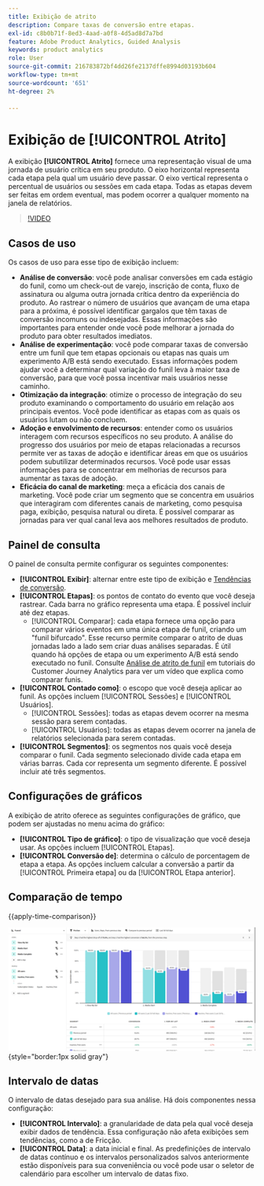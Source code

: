 ```yaml
---
title: Exibição de atrito
description: Compare taxas de conversão entre etapas.
exl-id: c8b0b71f-8ed3-4aad-a0f8-4d5ad8d7a7bd
feature: Adobe Product Analytics, Guided Analysis
keywords: product analytics
role: User
source-git-commit: 216783872bf4dd26fe2137dffe8994d03193b604
workflow-type: tm+mt
source-wordcount: '651'
ht-degree: 2%

---
```


# Exibição de [!UICONTROL Atrito]

A exibição **[!UICONTROL Atrito]** fornece uma representação visual de uma jornada de usuário crítica em seu produto. O eixo horizontal representa cada etapa pela qual um usuário deve passar. O eixo vertical representa o percentual de usuários ou sessões em cada etapa. Todas as etapas devem ser feitas em ordem eventual, mas podem ocorrer a qualquer momento na janela de relatórios.

>[!VIDEO](https://video.tv.adobe.com/v/3421663/?learn=on)

## Casos de uso

Os casos de uso para esse tipo de exibição incluem:

* **Análise de conversão**: você pode analisar conversões em cada estágio do funil, como um check-out de varejo, inscrição de conta, fluxo de assinatura ou alguma outra jornada crítica dentro da experiência do produto. Ao rastrear o número de usuários que avançam de uma etapa para a próxima, é possível identificar gargalos que têm taxas de conversão incomuns ou indesejadas. Essas informações são importantes para entender onde você pode melhorar a jornada do produto para obter resultados imediatos.
* **Análise de experimentação**: você pode comparar taxas de conversão entre um funil que tem etapas opcionais ou etapas nas quais um experimento A/B está sendo executado. Essas informações podem ajudar você a determinar qual variação do funil leva à maior taxa de conversão, para que você possa incentivar mais usuários nesse caminho.
* **Otimização da integração**: otimize o processo de integração do seu produto examinando o comportamento do usuário em relação aos principais eventos. Você pode identificar as etapas com as quais os usuários lutam ou não concluem.
* **Adoção e envolvimento de recursos**: entender como os usuários interagem com recursos específicos no seu produto. A análise do progresso dos usuários por meio de etapas relacionadas a recursos permite ver as taxas de adoção e identificar áreas em que os usuários podem subutilizar determinados recursos. Você pode usar essas informações para se concentrar em melhorias de recursos para aumentar as taxas de adoção.
* **Eficácia do canal de marketing**: meça a eficácia dos canais de marketing. Você pode criar um segmento que se concentra em usuários que interagiram com diferentes canais de marketing, como pesquisa paga, exibição, pesquisa natural ou direta. É possível comparar as jornadas para ver qual canal leva aos melhores resultados de produto.

## Painel de consulta

O painel de consulta permite configurar os seguintes componentes:

* **[!UICONTROL Exibir]**: alternar entre este tipo de exibição e [Tendências de conversão](conversion-trends.md).
* **[!UICONTROL Etapas]**: os pontos de contato do evento que você deseja rastrear. Cada barra no gráfico representa uma etapa. É possível incluir até dez etapas.
   * [!UICONTROL Comparar]: cada etapa fornece uma opção para comparar vários eventos em uma única etapa de funil, criando um &quot;funil bifurcado&quot;. Esse recurso permite comparar o atrito de duas jornadas lado a lado sem criar duas análises separadas. É útil quando há opções de etapa ou um experimento A/B está sendo executado no funil. Consulte [Análise de atrito de funil](https://experienceleague.adobe.com/en/docs/customer-journey-analytics-learn/tutorials/guided-analysis/funnel/funnel-friction-analysis) em tutoriais do Customer Journey Analytics para ver um vídeo que explica como comparar funis.
* **[!UICONTROL Contado como]**: o escopo que você deseja aplicar ao funil. As opções incluem [!UICONTROL Sessões] e [!UICONTROL Usuários].
   * [!UICONTROL Sessões]: todas as etapas devem ocorrer na mesma sessão para serem contadas.
   * [!UICONTROL Usuários]: todas as etapas devem ocorrer na janela de relatórios selecionada para serem contadas.
* **[!UICONTROL Segmentos]**: os segmentos nos quais você deseja comparar o funil. Cada segmento selecionado divide cada etapa em várias barras. Cada cor representa um segmento diferente. É possível incluir até três segmentos.

## Configurações de gráficos

A exibição de atrito oferece as seguintes configurações de gráfico, que podem ser ajustadas no menu acima do gráfico:

* **[!UICONTROL Tipo de gráfico]**: o tipo de visualização que você deseja usar. As opções incluem [!UICONTROL Etapas].
* **[!UICONTROL Conversão de]**: determina o cálculo de porcentagem de etapa a etapa. As opções incluem calcular a conversão a partir da [!UICONTROL Primeira etapa] ou da [!UICONTROL Etapa anterior].

## Comparação de tempo

{{apply-time-comparison}}

![Comparação de tempo de atrito](../assets/friction-compare.png){style="border:1px solid gray"}

## Intervalo de datas

O intervalo de datas desejado para sua análise. Há dois componentes nessa configuração:

* **[!UICONTROL Intervalo]**: a granularidade de data pela qual você deseja exibir dados de tendência. Essa configuração não afeta exibições sem tendências, como a de Fricção.
* **[!UICONTROL Data]**: a data inicial e final. As predefinições de intervalo de datas contínuo e os intervalos personalizados salvos anteriormente estão disponíveis para sua conveniência ou você pode usar o seletor de calendário para escolher um intervalo de datas fixo.
